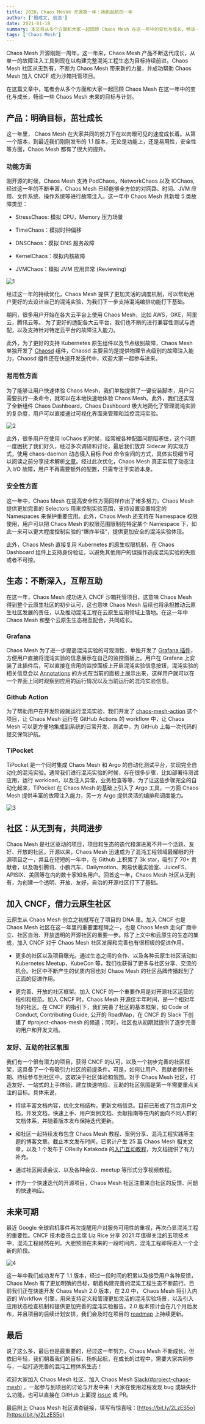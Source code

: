 ```yaml
---
title: 2020，Chaos Mesh® 开源第一年：扬帆起航的一年
author: ['殷成文, 翁浩']
date: 2021-01-18
summary: 本文将从多个方面和大家一起回顾 Chaos Mesh 在这一年中的变化与成长，畅谈一些 Chaos Mesh 未来的目标与计划。
tags: ['Chaos Mesh']
---
```


Chaos Mesh 开源刚刚一周年，这一年来，Chaos Mesh 产品不断迭代成长，从单一的故障注入工具到现在以构建完整混沌工程生态为目标持续前进。Chaos Mesh  社区从无到有，不断为 Chaos Mesh 带来新的力量，并成功帮助 Chaos Mesh 加入 CNCF 成为沙箱托管项目。

在这篇文章中，笔者会从多个方面和大家一起回顾 Chaos Mesh 在这一年中的变化与成长，畅谈一些 Chaos Mesh 未来的目标与计划。

## 产品：明确目标，茁壮成长

这一年里， Chaos Mesh 在大家共同的努力下在以肉眼可见的速度成长着。从第一个版本，到最近我们刚刚发布的 1.1 版本，无论是功能上，还是易用性，安全性等方面，Chaos Mesh 都有了很大的提升。

### 功能方面

刚开源的时候，Chaos Mesh 支持 PodChaos，NetworkChaos 以及 IOChaos, 经过这一年的不断丰富，Chaos Mesh 已经能够全方位的对网路、时间、JVM 应用、文件系统、操作系统等进行故障注入。这一年中 Chaos Mesh 共新增 5 类故障类型：  

- StressChaos: 模拟 CPU，Memory 压力场景

- TimeChaos：模拟时钟偏移

- DNSChaos：模拟 DNS 服务故障

- KernelChaos：模拟内核故障  

- JVMChaos：模拟 JVM 应用异常 (Reviewing)

![1](media/chaos-mesh-the-first-year-of-open-source/1.png)

经过这一年的持续优化，Chaos Mesh 提供了更加灵活的调度机制，可以帮助用户更好的去设计自己的混沌实验，为我们下一步支持混沌编排功能打下基础。

期间，很多用户开始在各大云平台上使用 Chaos Mesh，比如 AWS，GKE，阿里云，腾讯云等。 为了更好的适配各大云平台，我们也不断的进行兼容性测试与适配，以及支持针对特定云平台的故障注入能力。

此外，为了更好的支持 Kubernetes 原生组件以及节点级别故障，Chaos Mesh 单独开发了 [Chaosd](https://github.com/chaos-mesh/chaosd) 组件，Chaosd 主要目的是提供物理节点级别的故障注入能力，Chaosd 组件还在快速开发迭代中，欢迎大家一起参与进来。

### 易用性方面

为了能够让用户快速体验 Chaos Mesh，我们单独提供了一键安装脚本，用户只需要执行一条命令，就可以在本地快速地体验 Chaos Mesh。此外，我们还实现了全新组件 Chaos Dashboard，Chaos Dashboard 极大地简化了管理混沌实验的复杂度，用户可以直接通过可视化界面来管理和监控混沌实验。  

![2](media/chaos-mesh-the-first-year-of-open-source/2.png)

此外，很多用户在使用 IoChaos  的时候，经常被各种配置问题阻塞住，这个问题一度困扰了我们好久，经过多次调研和讨论，最后我们放弃 Sidecar 的实现方式，使用 chaos-daemon 动态侵入目标 Pod 命令空间的方式，具体实现细节可以阅读之前分享技术解析[文章](https://pingcap.com/blog-cn/chaos-mesh-internals-how-to-inject-io-faults-during-runtime/#chaos-mesh-%E6%8A%80%E6%9C%AF%E5%86%85%E5%B9%95--%E5%A6%82%E4%BD%95%E6%B3%A8%E5%85%A5-io-%E6%95%85%E9%9A%9C)。经过此次优化，Chaos Mesh 真正实现了动态注入 I/O 故障，用户不再需要额外的配置，只需专注于实验本身。

### 安全性方面

这一年中，Chaos Mesh 在提高安全性方面同样作出了诸多努力。Chaos Mesh 提供更加完善的 Selectors 用来控制实验范围，支持设置设置特定的 Namespaces 来保护重要应用。此外，Chaos Mesh 还支持在 Namespace 权限使用，用户可以把 Chaos Mesh 的权限范围限制在特定某个 Namespace 下，如此一来可以更大程度控制实验的“爆炸半径”，提供更加安全的混沌实验体现。  

此外，Chaos Mesh 直接复用 Kubernetes 的原生权限机制，在 Chaos Dashboard 组件上支持身份验证，以避免其他用户的误操作造成混沌实验的失败或者不可控。

## 生态：不断深入，互帮互助 

在这一年，Chaos Mesh 成功进入 CNCF 沙箱托管项目，这意味 Chaos Mesh 得到整个云原生社区的初步认可，这也意味 Chaos Mesh 后续也将承担推动云原生社区发展的责任，以及推动混沌工程在云原生应用领域上落地。在这一年中 Chaos Mesh 和整个云原生生态相互配合，共同成长。

### Grafana 

Chaos Mesh 为了进一步提高混沌实验的可观测性，单独开发了 [Grafana 插件](https://github.com/chaos-mesh/chaos-mesh-datasource)，方便用户直接将混沌实验的信息展示在自己的监控面板上。用户在 Grafana 上安装了此插件后，可以直接在应用的监控面板上开启混沌实验信息按钮，混沌实验的相关信息会以 [Annotations](https://grafana.com/docs/grafana/latest/dashboards/annotations/) 的方式在当前的面板上展示出来，这样用户就可以在一个界面上同时观察到应用的运行情况以及当前运行的混沌实验信息。

### Github Action 

为了帮助用户在开发阶段就运行混沌实验，我们开发了 [chaos-mesh-action](https://github.com/chaos-mesh/chaos-mesh-action) 这个项目，让 Chaos Mesh 运行在 GitHub Actions 的 workflow 中，让 Chaos Mesh 可以更方便地集成到系统的日常开发、测试中，为 GitHub 上每一次代码的提交保驾护航。
### TiPocket 

TiPocket 是一个同时集成 Chaos Mesh 和 Argo 的自动化测试平台，实现完全自动化的混沌实验。通常我们进行混沌实验的时候，存在很多步骤，比如部署待测试应用，运行 workload，以及注入异常，业务检查等等，为了让这些步骤完全的自动化起来，TiPocket 在 Chaos Mesh 的基础上引入了 Argo 工具，一方面 Chaos Mesh 提供丰富的故障注入能力，另一方 Argo 提供灵活的编排和调度能力。

![3](media/chaos-mesh-the-first-year-of-open-source/3.png)

## 社区：从无到有，共同进步

Chaos Mesh 是社区驱动的项目，项目和生态的迭代和演进离不开一个活跃、友好、开放的社区。开源以来，Chaos Mesh 迅速成为了混沌工程领域最耀眼的开源项目之一，并且在短短的一年中，在 Github 上积累了 3k star，吸引了 70+ 贡献者，以及吸引腾讯、小鹏汽车、Dailymotion、网易伏羲实验室、JuiceFS、APISIX、美团等在内的数十家知名用户。回首这一年，Chaos Mesh 社区从无到有，为创建一个透明、开放、友好，自治的开源社区打下了基础。

## 加入 CNCF，借力云原生社区

云原生从 Chaos Mesh 创立之初就写在了项目的 DNA 里。加入 CNCF 也是 Chaos Mesh 社区在这一年里的重要里程碑之一，也是 Chaos Mesh 走向厂商中立、社区自治、开放透明的开源社区的重要一步。除了上文中和云原生的生态的集成，加入 CNCF 对于 Chaos Mesh 社区发展和完善也有很积极的促进作用。

- 更多的社区以及项目曝光。通过生态之间的合作、以及各种云原生社区活动如 Kubernetes Meetup，KubeCon 等，我们也获得了更多与社区分享、交流的机会。社区中不断产生的优质内容也对 Chaos Mesh 的社区品牌传播起到了正面的促进作用。

- 更完善、开放的社区框架。加入 CNCF 的一个重要作用是对开源社区运营的指引和规范。加入 CNCF 时，Chaos Mesh 开源仅半年时间，是一个相对年轻的社区。在 CNCF 的指引下，我们完善了社区的基本框架，如 Code of Conduct, Contributing Guide, 公开的 RoadMap，在 CNCF 的 Slack 下创建了 #project-chaos-mesh 的频道；同时，社区也从初期就提供了逐步完善的用户和开发文档。

### 友好、互助的社区氛围

我们有一个很有潜力的项目，获得 CNCF 的认可，以及一个初步完善的社区框架，这具备了一个有吸引力社区的前提条件。可是，如何让用户、贡献者保持长期、持续参与到社区中，这取决于社区体验和氛围。对于 Chaos Mesh 社区，打造友好、一站式的上手体验，建立快速响应、互助的社区氛围是第一年需要重点关注的目标。具体来说，

- 持续丰富文档内容，优化文档结构，更新文档信息。目前已形成了包含用户文档，开发文档，快速上手、用户案例文档、贡献指南等在内的面向不同人群的文档体系，并随着版本发布保持迭代更新。

- 和社区一起持续发布包含 Chaos Mesh 教程、案例分享、混沌工程实践等主题的博客文章。截止本文发布时间，已累计产生 25 篇 Chaos Mesh 相关文章，以及 1 个发布于 OReilly Katakoda 的[入门互动教程](https://chaos-mesh.org/interactiveTutorial)，为文档提供了有力补充。

- 通过社区阅读会议、以及各种会议、meetup 等形式分享视频教程。

- 作为一个快速迭代的开源项目，Chaos Mesh 社区注重来自社区的反馈、问题的快速响应。

## 未来可期

最近 Google 全球宕机事件再次提醒用户对服务可用性的重视，再次凸显混沌工程的重要性。CNCF 技术委员会主席 Liz Rice 分享 2021 年值得关注的五项技术中，混沌工程赫然在列。大胆预测在未来的一段时间内，混沌工程即将进入一个全新的阶段。

![4](media/chaos-mesh-the-first-year-of-open-source/4.png)

这一年中我们成功发布了 1.1 版本，经过一段时间的积累以及接受用户各种反馈，Chaos Mesh  有了更加明确的目标，朝着构建完善的混沌工程生态不断前行。目前我们正在快速开发 Chaos Mesh 2.0 版本，在 2.0 中， Chaos Mesh 将引入内嵌的 Workflow 引擎，用来支持定义和管理更加灵活的混沌实验场景，以及引入应用状态检查机制和提供更加完善的混沌实验报告。2.0 版本预计会在几个月后发布，并且项目的后续计划安排，我们会及时在项目的 [roadmap](https://github.com/chaos-mesh/chaos-mesh/blob/master/ROADMAP.md) 上持续更新。 

## 最后

说了这么多，最后也是最重要的，经过这一年努力，Chaos Mesh 不断成长，但依旧年轻，我们朝着我们的目标，扬帆起航，在成长的过程中，需要大家共同参与，一起打造完善的混沌工程体系生态！

欢迎大家加入 Chaos Mesh 社区，加入 Chaos Mesh [Slack(#project-chaos-mesh)](https://join.slack.com/t/cloud-native/shared_invite/zt-fyy3b8up-qHeDNVqbz1j8HDY6g1cY4w) ，一起参与到项目的讨论与开发中来！大家在使用过程发现 bug 或缺失什么功能，也可以直接在 GitHub 上面提 [issue](https://github.com/pingcap/chaos-mesh/issues) 或 PR。

最后附上 Chaos Mesh 社区调查链接，填写有惊喜哦：[https://bit.ly/2LzES5o](https://bit.ly/2LzES5o)